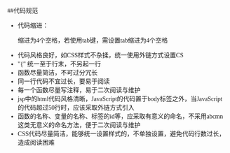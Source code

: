 <font face = "华文楷体">
##代码规范
<ul>
	<li>代码缩进：
		 <p>缩进为4个空格，若使用tab键，需设置tab缩进为4个空格</p>
	</li>
	<li>代码风格良好，如CSS样式不杂揉，统一使用外链方式设置CS</li>
	<li>"{" 统一至于行末，不另起一行</li>
	<li>函数尽量简洁，不可过分冗长</li>
	<li>同一行代码不宜过长，要易于阅读</li>
	<li>每一个函数尽量写注释，易于二次阅读与维护</li>
	<li>jsp中的html代码风格清晰，JavaScript的代码置于body标签之外，当JavaScript的代码超过50行时，应该采取外链方式引入</li>
	<li>函数的名称、变量的名称、标签的id等，应采取有意义的命名，不采用abcmn这类无意义的命名方法，便于二次阅读与维护</li>
	<li>CSS代码尽量简洁，能够统一设置样式的，不单独设置，避免代码行数过长，造成阅读困难</li>
</ul>
